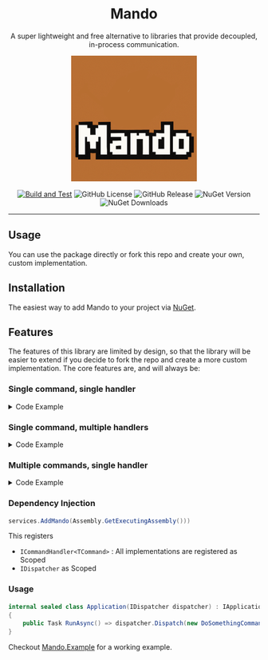 
<div align="center">

[//]: # (You must have a lf before the markdown element when inside a block for it to work: https://stackoverflow.com/questions/29368902/how-can-i-wrap-my-markdown-in-an-html-div)
# Mando
A super lightweight and free alternative to libraries that provide
decoupled, in-process communication.

<img src="./mando.png" width="50%">

[![Build and Test](https://github.com/henningtandberg/Mando/actions/workflows/build-test.yml/badge.svg)](https://github.com/henningtandberg/Mando/actions/workflows/build-test.yml)
![GitHub License](https://img.shields.io/github/license/henningtandberg/Mando)
![GitHub Release](https://img.shields.io/github/v/release/henningtandberg/Mando)
![NuGet Version](https://img.shields.io/nuget/v/Mando)
![NuGet Downloads](https://img.shields.io/nuget/dt/Mando)

</div>

<hr>

## Usage
You can use the package directly or fork this repo and create your own,
custom implementation.

## Installation
The easiest way to add Mando to your project via [NuGet](https://www.nuget.org/packages/Mando).

## Features
The features of this library are limited by design, so that the library will
be easier to extend if you decide to fork the repo and create a more custom
implementation. The core features are, and will always be:

<h3>Single command, single handler</h3>
<details>
<summary>Code Example</summary>

[//]: # (You must have a lf before the markdown element when inside a block for it to work: https://stackoverflow.com/questions/29368902/how-can-i-wrap-my-markdown-in-an-html-div)

```csharp
internal sealed MyCustomCommand : ICommand;

internal sealed MyCustomCommandHandler : ICommandHandler<MyCustomCommand>
{
    public Task Execute(MyCustomCommand command)
    {
        // Your magic here!
    }
}
```

</details>

<h3>Single command, multiple handlers</h3>
<details>
<summary>Code Example</summary>

```csharp
internal sealed MyCustomCommand : ICommand;

internal sealed MyCustomCommandHandlerOne : ICommandHandler<MyCustomCommand>
{
    public Task Execute(MyCustomCommand command)
    {
        // Your magic here!
    }
}

internal sealed MyCustomCommandHandlerTwo : ICommandHandler<MyCustomCommand>
{
    public Task Execute(MyCustomCommand command)
    {
        // And some other magic here!
    }
}
```

</details>

<h3>Multiple commands, single handler</h3>
<details>
<summary>Code Example</summary>

```csharp
internal sealed MyCustomCommandOne : ICommand;
internal sealed MyCustomCommandTwo : ICommand;

internal sealed MyCustomCommandHandler :
    ICommandHandler<MyCustomCommandOne>, ICommandHandler<MyCustomCommandTwo>
{
    public Task Execute(MyCustomCommandOne command)
    {
        // Your magic here!
    }
    
    public Task Execute(MyCustomCommandTwo command)
    {
        // Even more magic here!
    }
}
```

</details>

### Dependency Injection
```csharp
services.AddMando(Assembly.GetExecutingAssembly()))
```

This registers
- `ICommandHandler<TCommand>` : All implementations are registered as Scoped
- `IDispatcher` as Scoped

### Usage
```csharp
internal sealed class Application(IDispatcher dispatcher) : IApplication
{
    public Task RunAsync() => dispatcher.Dispatch(new DoSomethingCommand());
}
```

Checkout [Mando.Example](https://github.com/henningtandberg/Mando/tree/main/Mando/Mando.Example) for a working example.
